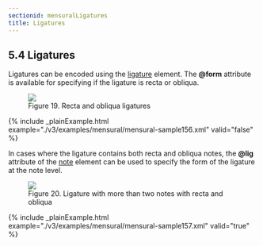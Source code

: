 ```yaml
---
sectionid: mensuralLigatures
title: Ligatures
---
```



<h2 id="mensuralLigatures">
   <span class="headingNumber">5.4</span>
   <span class="head">Ligatures</span>
</h2>

Ligatures can be encoded using the 
<a class="link_odd_elementSpec" href="/v3/elements/ligature">ligature</a> element. The
**@form** attribute is available for specifying if the ligature is recta or
obliqua.



<figure class="figure">
   <img src="../../../../guidelines/3.0.0/Images/modules/mensural/ex_ligatures01.png" class="img-responsive"></img>
   <figcaption class="figure-caption">Figure 19. Recta and obliqua ligatures</figcaption>
</figure>


{% include _plainExample.html example="./v3/examples/mensural/mensural-sample156.xml" valid="false" %}


In cases where the ligature contains both recta and obliqua notes, the **@lig**
attribute of the 
<a class="link_odd_elementSpec" href="/v3/elements/note">note</a> element can be used to specify the form of the
ligature at the note level.



<figure class="figure">
   <img src="../../../../guidelines/3.0.0/Images/modules/mensural/ex_ligatures02.png" class="img-responsive"></img>
   <figcaption class="figure-caption">Figure 20. Ligature with more than two notes with recta and obliqua</figcaption>
</figure>


{% include _plainExample.html example="./v3/examples/mensural/mensural-sample157.xml" valid="true" %}




